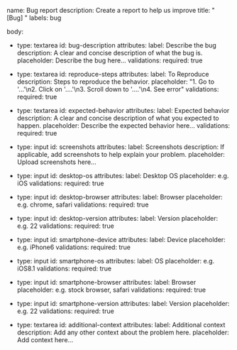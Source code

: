 name: Bug report
description: Create a report to help us improve
title: "[Bug] "
labels: bug

body:
  - type: textarea
    id: bug-description
    attributes:
      label: Describe the bug
      description: A clear and concise description of what the bug is.
      placeholder: Describe the bug here...
    validations:
      required: true

  - type: textarea
    id: reproduce-steps
    attributes:
      label: To Reproduce
      description: Steps to reproduce the behavior.
      placeholder: "1. Go to '...'\n2. Click on '....'\n3. Scroll down to '....'\n4. See error"
    validations:
      required: true

  - type: textarea
    id: expected-behavior
    attributes:
      label: Expected behavior
      description: A clear and concise description of what you expected to happen.
      placeholder: Describe the expected behavior here...
    validations:
      required: true

  - type: input
    id: screenshots
    attributes:
      label: Screenshots
      description: If applicable, add screenshots to help explain your problem.
      placeholder: Upload screenshots here...

  - type: input
    id: desktop-os
    attributes:
      label: Desktop OS
      placeholder: e.g. iOS
    validations:
      required: true

  - type: input
    id: desktop-browser
    attributes:
      label: Browser
      placeholder: e.g. chrome, safari
    validations:
      required: true

  - type: input
    id: desktop-version
    attributes:
      label: Version
      placeholder: e.g. 22
    validations:
      required: true

  - type: input
    id: smartphone-device
    attributes:
      label: Device
      placeholder: e.g. iPhone6
    validations:
      required: true

  - type: input
    id: smartphone-os
    attributes:
      label: OS
      placeholder: e.g. iOS8.1
    validations:
      required: true

  - type: input
    id: smartphone-browser
    attributes:
      label: Browser
      placeholder: e.g. stock browser, safari
    validations:
      required: true

  - type: input
    id: smartphone-version
    attributes:
      label: Version
      placeholder: e.g. 22
    validations:
      required: true

  - type: textarea
    id: additional-context
    attributes:
      label: Additional context
      description: Add any other context about the problem here.
      placeholder: Add context here...
